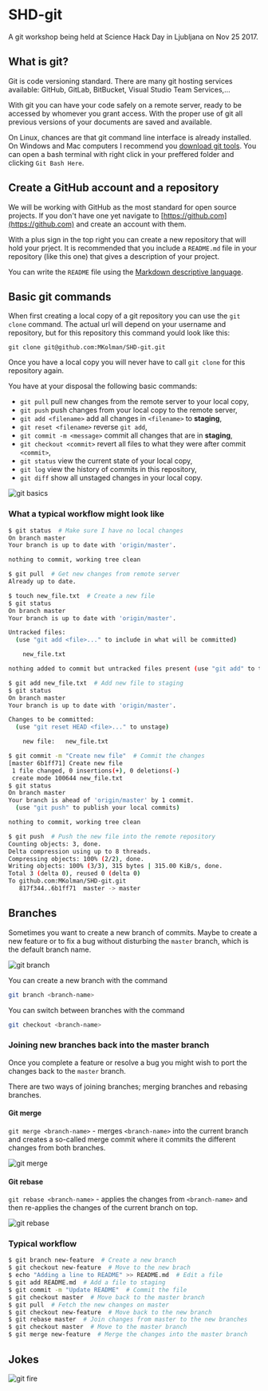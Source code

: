 # SHD-git
A git workshop being held at Science Hack Day in Ljubljana on Nov 25 2017.

## What is git?

Git is code versioning standard. There are many git hosting services available:
GitHub, GitLab, BitBucket, Visual Studio Team Services,...

With git you can have your code safely on a remote server, ready to be accessed
by whomever you grant access. With the proper use of git all previous versions
of your documents are saved and available.

On Linux, chances are that git command line interface is already installed. On
Windows and Mac computers I recommend you [download git tools](https://git-scm.com/downloads). You can open a bash terminal with right click in your
preffered folder and clicking `Git Bash Here`.

## Create a GitHub account and a repository

We will be working with GitHub as the most standard for open source projects. If
you don't have one yet navigate to [https://github.com](https://github.com) and
create an account with them.

With a plus sign in the top right you can create a new repository that will hold
your prject. It is recommended that you include a `README.md` file in your
repository (like this one) that gives a description of your project.

You can write the `README` file using the [Markdown descriptive language](https://github.com/adam-p/markdown-here/wiki/Markdown-Cheatsheet).

## Basic git commands

When first creating a local copy of a git repository you can use the `git clone`
command. The actual url will depend on your username and repository, but for
this repository this command yould look like this:

```
git clone git@github.com:MKolman/SHD-git.git
```

Once you have a local copy you will never have to call `git clone` for this
repository again.

You have at your disposal the following basic commands:
 - `git pull` pull new changes from the remote server to your local copy,
 - `git push` push changes from your local copy to the remote server,
 - `git add <filename>` add all changes in `<filename>` to __staging__,
 - `git reset <filename>` reverse `git add`,
 - `git commit -m <message>` commit all changes that are in __staging__,
 - `git checkout <commit>` revert all files to what they were after commit `<commit>`,
 - `git status` view the current state of your local copy,
 - `git log` view the history of commits in this repository,
 - `git diff` show all unstaged changes in your local copy.

![git basics](img/git-basic.png)

### What a typical workflow might look like
```bash
$ git status  # Make sure I have no local changes
On branch master
Your branch is up to date with 'origin/master'.

nothing to commit, working tree clean

$ git pull  # Get new changes from remote server
Already up to date.
```
```bash
$ touch new_file.txt  # Create a new file
$ git status
On branch master
Your branch is up to date with 'origin/master'.

Untracked files:
  (use "git add <file>..." to include in what will be committed)

    new_file.txt

nothing added to commit but untracked files present (use "git add" to track)
```
```bash
$ git add new_file.txt  # Add new file to staging
$ git status
On branch master
Your branch is up to date with 'origin/master'.

Changes to be committed:
  (use "git reset HEAD <file>..." to unstage)

    new file:   new_file.txt
```
```bash
$ git commit -m "Create new file"  # Commit the changes
[master 6b1ff71] Create new file
 1 file changed, 0 insertions(+), 0 deletions(-)
 create mode 100644 new_file.txt
$ git status
On branch master
Your branch is ahead of 'origin/master' by 1 commit.
  (use "git push" to publish your local commits)

nothing to commit, working tree clean
```
```bash
$ git push  # Push the new file into the remote repository
Counting objects: 3, done.
Delta compression using up to 8 threads.
Compressing objects: 100% (2/2), done.
Writing objects: 100% (3/3), 315 bytes | 315.00 KiB/s, done.
Total 3 (delta 0), reused 0 (delta 0)
To github.com:MKolman/SHD-git.git
   817f344..6b1ff71  master -> master
```

## Branches

Sometimes you want to create a new branch of commits. Maybe to create a new
feature or to fix a bug without disturbing the `master` branch, which is the
default branch name.

![git branch](img/git-branch.png)

You can create a new branch with the command

```bash
git branch <branch-name>
```

You can switch between branches with the command

```bash
git checkout <branch-name>
```

### Joining new branches back into the master branch

Once you complete a feature or resolve a bug you might wish to port the changes
back to the `master` branch.

There are two ways of joining branches; merging branches and rebasing branches.

#### Git merge

`git merge <branch-name>` - merges `<branch-name>` into the current branch and
creates a so-called merge commit where it commits the different changes from
both branches.

![git merge](img/git-merge.png)

#### Git rebase

`git rebase <branch-name>` - applies the changes from `<branch-name>` and then
re-applies the changes of the current branch on top.

![git rebase](img/git-rebase.png)

### Typical workflow

```bash
$ git branch new-feature  # Create a new branch
$ git checkout new-feature  # Move to the new brach
$ echo "Adding a line to README" >> README.md  # Edit a file
$ git add README.md  # Add a file to staging
$ git commit -m "Update README"  # Commit the file
$ git checkout master  # Move back to the master branch
$ git pull  # Fetch the new changes on master
$ git checkout new-feature  # Move back to the new branch
$ git rebase master  # Join changes from master to the new branches
$ git checkout master  # Move to the master branch
$ git merge new-feature  # Merge the changes into the master branch
```

## Jokes
![git fire](img/git-fire.png)
